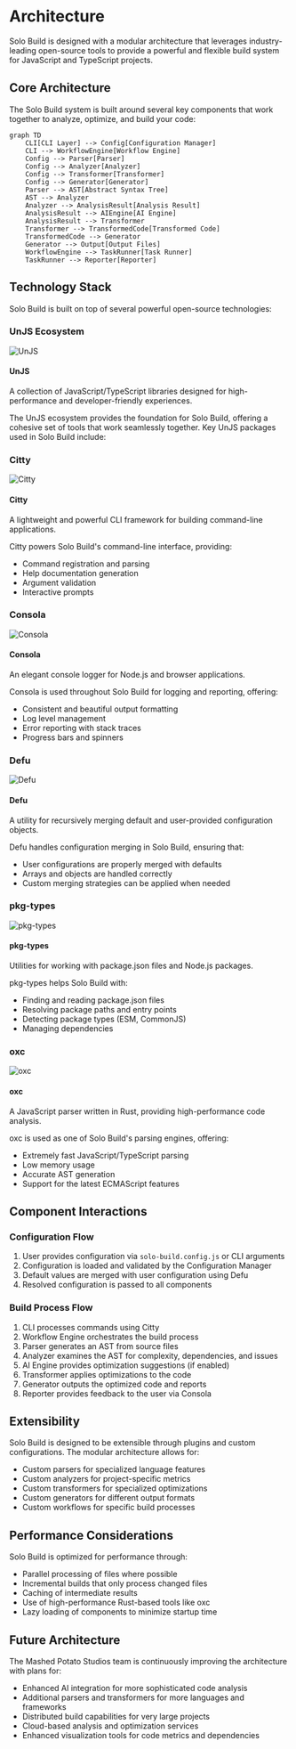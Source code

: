 # Architecture

Solo Build is designed with a modular architecture that leverages industry-leading open-source tools to provide a powerful and flexible build system for JavaScript and TypeScript projects.

## Core Architecture

The Solo Build system is built around several key components that work together to analyze, optimize, and build your code:

```mermaid
graph TD
    CLI[CLI Layer] --> Config[Configuration Manager]
    CLI --> WorkflowEngine[Workflow Engine]
    Config --> Parser[Parser]
    Config --> Analyzer[Analyzer]
    Config --> Transformer[Transformer]
    Config --> Generator[Generator]
    Parser --> AST[Abstract Syntax Tree]
    AST --> Analyzer
    Analyzer --> AnalysisResult[Analysis Result]
    AnalysisResult --> AIEngine[AI Engine]
    AnalysisResult --> Transformer
    Transformer --> TransformedCode[Transformed Code]
    TransformedCode --> Generator
    Generator --> Output[Output Files]
    WorkflowEngine --> TaskRunner[Task Runner]
    TaskRunner --> Reporter[Reporter]
```

## Technology Stack

Solo Build is built on top of several powerful open-source technologies:

### UnJS Ecosystem

<div class="flex items-center mb-4">
  <img src="/images/UnJS Logo Black.png" alt="UnJS" class="h-12 dark:invert mr-4">
  <div>
    <h4 class="font-semibold">UnJS</h4>
    <p>A collection of JavaScript/TypeScript libraries designed for high-performance and developer-friendly experiences.</p>
  </div>
</div>

The UnJS ecosystem provides the foundation for Solo Build, offering a cohesive set of tools that work seamlessly together. Key UnJS packages used in Solo Build include:

### Citty

<div class="flex items-center mb-4">
  <img src="/images/Design Kit Citty.svg" alt="Citty" class="h-12 mr-4">
  <div>
    <h4 class="font-semibold">Citty</h4>
    <p>A lightweight and powerful CLI framework for building command-line applications.</p>
  </div>
</div>

Citty powers Solo Build's command-line interface, providing:

- Command registration and parsing
- Help documentation generation
- Argument validation
- Interactive prompts

### Consola

<div class="flex items-center mb-4">
  <img src="/images/Design Kit Consola.svg" alt="Consola" class="h-12 mr-4">
  <div>
    <h4 class="font-semibold">Consola</h4>
    <p>An elegant console logger for Node.js and browser applications.</p>
  </div>
</div>

Consola is used throughout Solo Build for logging and reporting, offering:

- Consistent and beautiful output formatting
- Log level management
- Error reporting with stack traces
- Progress bars and spinners

### Defu

<div class="flex items-center mb-4">
  <img src="/images/Design Kit defu.svg" alt="Defu" class="h-12 mr-4">
  <div>
    <h4 class="font-semibold">Defu</h4>
    <p>A utility for recursively merging default and user-provided configuration objects.</p>
  </div>
</div>

Defu handles configuration merging in Solo Build, ensuring that:

- User configurations are properly merged with defaults
- Arrays and objects are handled correctly
- Custom merging strategies can be applied when needed

### pkg-types

<div class="flex items-center mb-4">
  <img src="/images/Design Kit pkg types.svg" alt="pkg-types" class="h-12 mr-4">
  <div>
    <h4 class="font-semibold">pkg-types</h4>
    <p>Utilities for working with package.json files and Node.js packages.</p>
  </div>
</div>

pkg-types helps Solo Build with:

- Finding and reading package.json files
- Resolving package paths and entry points
- Detecting package types (ESM, CommonJS)
- Managing dependencies

### oxc

<div class="flex items-center mb-4">
  <img src="/images/Round Bubbles from JavaScript Oxidation Compiler.png" alt="oxc" class="h-12 mr-4">
  <div>
    <h4 class="font-semibold">oxc</h4>
    <p>A JavaScript parser written in Rust, providing high-performance code analysis.</p>
  </div>
</div>

oxc is used as one of Solo Build's parsing engines, offering:

- Extremely fast JavaScript/TypeScript parsing
- Low memory usage
- Accurate AST generation
- Support for the latest ECMAScript features

## Component Interactions

### Configuration Flow

1. User provides configuration via `solo-build.config.js` or CLI arguments
2. Configuration is loaded and validated by the Configuration Manager
3. Default values are merged with user configuration using Defu
4. Resolved configuration is passed to all components

### Build Process Flow

1. CLI processes commands using Citty
2. Workflow Engine orchestrates the build process
3. Parser generates an AST from source files
4. Analyzer examines the AST for complexity, dependencies, and issues
5. AI Engine provides optimization suggestions (if enabled)
6. Transformer applies optimizations to the code
7. Generator outputs the optimized code and reports
8. Reporter provides feedback to the user via Consola

## Extensibility

Solo Build is designed to be extensible through plugins and custom configurations. The modular architecture allows for:

- Custom parsers for specialized language features
- Custom analyzers for project-specific metrics
- Custom transformers for specialized optimizations
- Custom generators for different output formats
- Custom workflows for specific build processes

## Performance Considerations

Solo Build is optimized for performance through:

- Parallel processing of files where possible
- Incremental builds that only process changed files
- Caching of intermediate results
- Use of high-performance Rust-based tools like oxc
- Lazy loading of components to minimize startup time

## Future Architecture

The Mashed Potato Studios team is continuously improving the architecture with plans for:

- Enhanced AI integration for more sophisticated code analysis
- Additional parsers and transformers for more languages and frameworks
- Distributed build capabilities for very large projects
- Cloud-based analysis and optimization services
- Enhanced visualization tools for code metrics and dependencies
